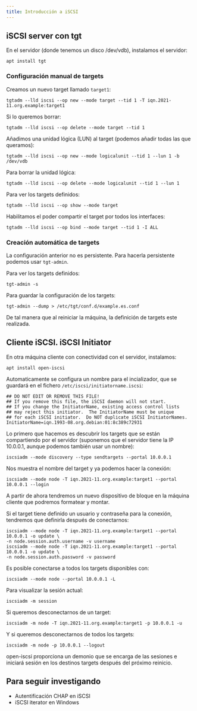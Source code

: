 ```yaml
---
title: Introducción a iSCSI
---
```


## iSCSI server con tgt

En el servidor (donde tenemos un disco /dev/vdb), instalamos el servidor:

    apt install tgt

### Configuración manual de targets

Creamos un nuevo target llamado `target1`:

    tgtadm --lld iscsi --op new --mode target --tid 1 -T iqn.2021-11.org.example:target1

Si lo queremos borrar:

    tgtadm --lld iscsi --op delete --mode target --tid 1

Añadimos una unidad lógica (LUN) al target (podemos añadir todas las que queramos):

    tgtadm --lld iscsi --op new --mode logicalunit --tid 1 --lun 1 -b /dev/vdb

Para borrar la unidad lógica:

    tgtadm --lld iscsi --op delete --mode logicalunit --tid 1 --lun 1

Para ver los targets definidos:

    tgtadm --lld iscsi --op show --mode target

Habilitamos el poder compartir el target por todos los interfaces:

    tgtadm --lld iscsi --op bind --mode target --tid 1 -I ALL

### Creación automática de targets

La configuración anterior no es persistente. Para hacerla persistente podemos usar `tgt-admin`.

Para ver los targets definidos:

    tgt-admin -s

Para guardar la configuración de los targets:

    tgt-admin --dump > /etc/tgt/conf.d/example.es.conf

De tal manera que al reiniciar la máquina, la definición de targets este realizada.

## Cliente iSCSI. iSCSI Initiator

En otra máquina cliente con conectividad con el servidor, instalamos:

    apt install open-iscsi

Automaticamente se configura un nombre para el incializador, que se guardará en el fichero `/etc/iscsi/initiatorname.iscsi`:

    ## DO NOT EDIT OR REMOVE THIS FILE!
    ## If you remove this file, the iSCSI daemon will not start.
    ## If you change the InitiatorName, existing access control lists
    ## may reject this initiator.  The InitiatorName must be unique
    ## for each iSCSI initiator.  Do NOT duplicate iSCSI InitiatorNames.
    InitiatorName=iqn.1993-08.org.debian:01:8c389c72931

Lo primero que hacemos es descubrir los targets que se están compartiendo por el servidor (suponemos que el servidor tiene la IP 10.0.0.1, aunque podemos también usar un nombre):

    iscsiadm --mode discovery --type sendtargets --portal 10.0.0.1

Nos muestra el nombre del target y ya podemos hacer la conexión:

    iscsiadm --mode node -T iqn.2021-11.org.example:target1 --portal 10.0.0.1 --login

A partir de ahora tendremos un nuevo dispositivo de bloque en la máquina cliente que podremos formatear y montar.

Si el target tiene definido un usuario y contraseña para la conexión, tendremos que definirla después de conectarnos:

    iscsiadm --mode node -T iqn.2021-11.org.example:target1 --portal 10.0.0.1 -o update \
    -n node.session.auth.username -v username
    iscsiadm --mode node -T iqn.2021-11.org.example:target1 --portal 10.0.0.1 -o update \
    -n node.session.auth.password -v password    

Es posible conectarse a todos los targets disponibles con:

    iscsiadm --mode node --portal 10.0.0.1 -L

Para visualizar la sesión actual:

    iscsiadm -m session

Si queremos desconectarnos de un target:

    iscsiadm -m node -T iqn.2021-11.org.example:target1 -p 10.0.0.1 -u

Y si queremos desconectarnos de todos los targets:

    iscsiadm -m node -p 10.0.0.1 --logout

open-iscsi proporciona un demonio que se encarga de las sesiones e iniciará sesión en los destinos targets  después del próximo reinicio.

## Para seguir investigando

* Autentificación CHAP en iSCSI
* iSCSI iterator en Windows


